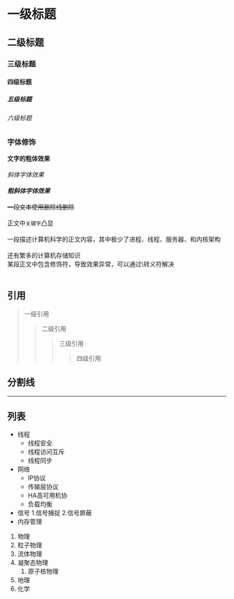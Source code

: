 # 一级标题
## 二级标题
### 三级标题
#### 四级标题
##### 五级标题
###### 六级标题

### 字体修饰

**文字的粗体效果**<br><br>
*斜体字体效果*<br><br>
***粗斜体字体效果***<br><br>
~~一段文本使用删除线删除~~<br><br>
正文中`关键字`凸显<br><br>
一段描述计算机科学的正文内容，其中极少了进程、线程、服务器、和内核架构<br><br>
还有繁多的计算机存储知识<br>
某段正文中包含修饰符，导致效果异常，可以通过\转义符解决<br><br>


## 引用

>一级引用
>> 二级引用
>>> 三级引用
>>>> 四级引用

## 分割线

*****


## 列表

* 线程
  * 线程安全
  * 线程访问互斥
  * 线程同步
* 网络
  * IP协议
  * 传输层协议
  * HA高可用机协
  * 负载均衡
* 信号
  1.信号捕捉
  2.信号屏蔽
* 内存管理


1. 物理
  1. 粒子物理
  2. 流体物理
  3. 凝聚态物理
     1. 原子核物理
2. 地理
3. 化学
